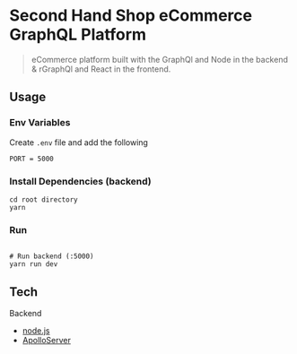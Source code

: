 # Second Hand Shop eCommerce GraphQL Platform

> eCommerce platform built with the GraphQl and Node in the backend & rGraphQl and React in the frontend.

## Usage

### Env Variables

Create `.env` file and add the following

```
PORT = 5000
```

### Install Dependencies (backend)

```
cd root directory
yarn
```

### Run

```

# Run backend (:5000)
yarn run dev
```

## Tech

Backend

- [node.js]
- [ApolloServer]

[node.js]: http://nodejs.org
[ApolloServer]: https://www.apollographql.com/docs/apollo-server/
